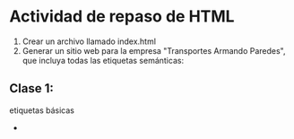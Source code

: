 # Actividad de repaso de HTML
1. Crear un archivo llamado index.html
2. Generar un sitio web para la empresa "Transportes Armando Paredes", que incluya todas las etiquetas semánticas:

## Clase 1:
etiquetas básicas
* <title> indica el título de la página Web, que se visualiza en la barra de título del navegador.  
* <body> es el cuerpo del documento donde va a estar todo el contenido que vamos a mostrar.  
* <b>Texto en negrita o bold</b>  
* <u>Texto subrayado</u>  
* <mark>Texto marcado</mark>
* <ins>Texto insertado</ins>
* <small>Texto más pequeño</small>
* <i>Texto en Itálica o cursiva</i>
* <del>Texto tachado</del>
* Texto normal <sup>Texto en superíndice</sup>
* Texto normal <sub>Texto del subíndice</sub>
* Este es un <em>texto con énfasis</em>
* Este es un <strong>texto importante</strong>
* <font COLOR="navy">Texto AZUL MARINO </font>

##Clase 2:
* <header>
* <nav>
* <main>
* <section>
* <article>
* <aside>
* <footer>
* <a href="https://www.google.com" target="_blank"> Google </a>
* <a name="seccion"></a>

* Lista desordenada
* Lista ordenada
* Tablas
* iframe
* footer

## Clase 3:
relacionar el sitio creado hoy, con el formulario de la clase pasada
